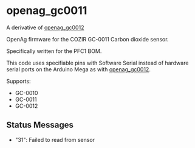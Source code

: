 # openag_gc0011
A derivative of [openag_gc0012](https://github.com/OpenAgInitiative/openag_gc0012)

OpenAg firmware for the COZIR GC-0011 Carbon dioxide sensor.

Specifically written for the PFC1 BOM. 

This code uses specifiable pins with Software Serial instead of hardware serial ports on the Arduino Mega as with [openag_gc0012](https://github.com/OpenAgInitiative/openag_gc0012).

Supports:
- GC-0010
- GC-0011
- GC-0012

## Status Messages

- "31": Failed to read from sensor
